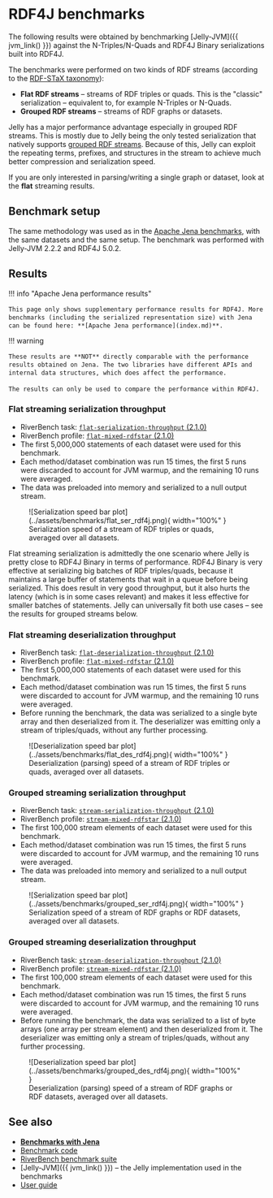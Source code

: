 # RDF4J benchmarks

The following results were obtained by benchmarking [Jelly-JVM]({{ jvm_link() }}) against the N-Triples/N-Quads and RDF4J Binary serializations built into RDF4J.

The benchmarks were performed on two kinds of RDF streams (according to the [RDF-STaX taxonomy](https://w3id.org/stax/dev/taxonomy)):

- **Flat RDF streams** – streams of RDF triples or quads. This is the "classic" serialization – equivalent to, for example N-Triples or N-Quads.
- **Grouped RDF streams** – streams of RDF graphs or datasets.

Jelly has a major performance advantage especially in grouped RDF streams. This is mostly due to Jelly being the only tested serialization that natively supports [grouped RDF streams](https://w3id.org/stax/dev/taxonomy). Because of this, Jelly can exploit the repeating terms, prefixes, and structures in the stream to achieve much better compression and serialization speed.

If you are only interested in parsing/writing a single graph or dataset, look at the **flat** streaming results.

## Benchmark setup

The same methodology was used as in the [Apache Jena benchmarks](index.md), with the same datasets and the same setup. The benchmark was performed with Jelly-JVM 2.2.2 and RDF4J 5.0.2.

## Results

!!! info "Apache Jena performance results"

    This page only shows supplementary performance results for RDF4J. More benchmarks (including the serialized representation size) with Jena can be found here: **[Apache Jena performance](index.md)**.

!!! warning

    These results are **NOT** directly comparable with the performance results obtained on Jena. The two libraries have different APIs and internal data structures, which does affect the performance.

    The results can only be used to compare the performance within RDF4J.

### Flat streaming serialization throughput

- RiverBench task: [`flat-serialization-throughput` (2.1.0)](https://w3id.org/riverbench/v/2.1.0/tasks/flat-serialization-throughput)
- RiverBench profile: [`flat-mixed-rdfstar` (2.1.0)](https://w3id.org/riverbench/v/2.1.0/profiles/flat-mixed-rdfstar)
- The first 5,000,000 statements of each dataset were used for this benchmark.
- Each method/dataset combination was run 15 times, the first 5 runs were discarded to account for JVM warmup, and the remaining 10 runs were averaged.
- The data was preloaded into memory and serialized to a null output stream.

<figure markdown="span">
  ![Serialization speed bar plot](../assets/benchmarks/flat_ser_rdf4j.png){ width="100%" }
  <figcaption markdown style="max-width: 100%;">Serialization speed of a stream of RDF triples or quads, averaged over all datasets.</figcaption>
</figure>

Flat streaming serialization is admittedly the one scenario where Jelly is pretty close to RDF4J Binary in terms of performance. RDF4J Binary is very effective at serializing big batches of RDF triples/quads, because it maintains a large buffer of statements that wait in a queue before being serialized. This does result in very good throughput, but it also hurts the latency (which is in some cases relevant) and makes it less effective for smaller batches of statements. Jelly can universally fit both use cases – see the results for grouped streams below.

### Flat streaming deserialization throughput

- RiverBench task: [`flat-deserialization-throughput` (2.1.0)](https://w3id.org/riverbench/v/2.1.0/tasks/flat-deserialization-throughput)
- RiverBench profile: [`flat-mixed-rdfstar` (2.1.0)](https://w3id.org/riverbench/v/2.1.0/profiles/flat-mixed-rdfstar)
- The first 5,000,000 statements of each dataset were used for this benchmark.
- Each method/dataset combination was run 15 times, the first 5 runs were discarded to account for JVM warmup, and the remaining 10 runs were averaged.
- Before running the benchmark, the data was serialized to a single byte array and then deserialized from it. The deserializer was emitting only a stream of triples/quads, without any further processing.

<figure markdown="span">
  ![Deserialization speed bar plot](../assets/benchmarks/flat_des_rdf4j.png){ width="100%" }
  <figcaption markdown style="max-width: 100%;">Deserialization (parsing) speed of a stream of RDF triples or quads, averaged over all datasets.</figcaption>
</figure>

### Grouped streaming serialization throughput

- RiverBench task: [`stream-serialization-throughput` (2.1.0)](https://w3id.org/riverbench/v/2.1.0/tasks/stream-serialization-throughput)
- RiverBench profile: [`stream-mixed-rdfstar` (2.1.0)](https://w3id.org/riverbench/v/2.1.0/profiles/stream-mixed-rdfstar)
- The first 100,000 stream elements of each dataset were used for this benchmark.
- Each method/dataset combination was run 15 times, the first 5 runs were discarded to account for JVM warmup, and the remaining 10 runs were averaged.
- The data was preloaded into memory and serialized to a null output stream.

<figure markdown="span">
  ![Serialization speed bar plot](../assets/benchmarks/grouped_ser_rdf4j.png){ width="100%" }
  <figcaption markdown style="max-width: 100%;">Serialization speed of a stream of RDF graphs or RDF datasets, averaged over all datasets.</figcaption>
</figure>

### Grouped streaming deserialization throughput

- RiverBench task: [`stream-deserialization-throughput` (2.1.0)](https://w3id.org/riverbench/v/2.1.0/tasks/stream-deserialization-throughput)
- RiverBench profile: [`stream-mixed-rdfstar` (2.1.0)](https://w3id.org/riverbench/v/2.1.0/profiles/stream-mixed-rdfstar)
- The first 100,000 stream elements of each dataset were used for this benchmark.
- Each method/dataset combination was run 15 times, the first 5 runs were discarded to account for JVM warmup, and the remaining 10 runs were averaged.
- Before running the benchmark, the data was serialized to a list of byte arrays (one array per stream element) and then deserialized from it. The deserializer was emitting only a stream of triples/quads, without any further processing.

<figure markdown="span">
  ![Deserialization speed bar plot](../assets/benchmarks/grouped_des_rdf4j.png){ width="100%" }
  <figcaption markdown style="max-width: 100%;">Deserialization (parsing) speed of a stream of RDF graphs or RDF datasets, averaged over all datasets.</figcaption>
</figure>

## See also

- **[Benchmarks with Jena](index.md)**
- [Benchmark code](https://github.com/Jelly-RDF/jvm-benchmarks/tree/dd58f5de0916c1223ca115052567c1fb39f4cd62)
- [RiverBench benchmark suite](https://w3id.org/riverbench/)
- [Jelly-JVM]({{ jvm_link() }}) – the Jelly implementation used in the benchmarks
- [User guide](../user-guide.md)
